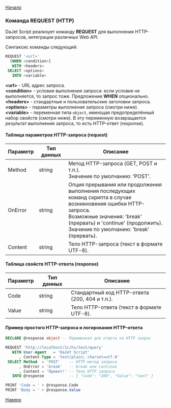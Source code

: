 [Начало](/dajet-script)

### Команда REQUEST (HTTP)

DaJet Script реализует команду **REQUEST** для выполнения HTTP-запросов, интеграции различных Web API.

Синтаксис команды следующий:

```SQL
REQUEST '<url>'
  [WHEN <condition>]
   WITH <headers>
 SELECT <options>
   INTO <variable>
```
**\<url\>** - URL адрес запроса.<br>
**\<condition\>** - условие выполнения запроса: если условие не выполняется, то запрос тоже. Предложение **WHEN** опционально.<br>
**\<headers\>** - стандартные и пользовательские заголовки запроса.<br>
**\<options\>** - параметры выполнения запроса (смотри ниже).<br>
**\<variable\>** - переменная типа ```object```, имеющая предопределённый набор свойств (смотри ниже). В эту переменную возвращается результат выполнения запроса, то есть HTTP-ответ (response).

#### Таблица параметров HTTP-запроса (request)

|**Параметр**|**Тип данных**|**Описание**|
|------------|--------------|------------|
|Method|string|Метод HTTP-запроса (GET, POST и т.п.).<br>Значение по умолчанию: 'POST'.|
|OnError|string|Опция прерывания или продолжения выполнения последующих<br>команд скрипта в случае возникновения ошибки HTTP-запроса.<br>Возможные значения: 'break' (прервать) и 'continue' (продолжить).<br>Значение по умолчанию: 'break' (прервать).|
|Content|string|Тело HTTP-запроса (текст в формате UTF-8).|

#### Таблица свойств HTTP-ответа (response)

|**Параметр**|**Тип данных**|**Описание**|
|------------|--------------|------------|
|Code|string|Стандартный код HTTP-ответа (200, 404 и т.п.).|
|Value|string|Тело HTTP-ответа (текст в формате UTF-8).|

#### Пример простого HTTP-запроса и логирования HTTP-ответа

```SQL
DECLARE @response object -- Переменная для ответа на HTTP запрос

REQUEST 'http://localhost/1c/hs/test/query'
   WITH User-Agent   = 'DaJet Script'
      , Content-Type = 'text/plain; charset=utf-8'
 SELECT Method  = 'POST'    -- HTTP метод запроса
      , OnError = 'break'   -- break или continue
      , Content = 'Привет!' -- Тело HTTP запроса
   INTO @response           -- { "Code": "200", "Value": "text" }

PRINT 'Code = ' + @response.Code
PRINT 'Body = ' + @response.Value
```

[Наверх](#команда-request-http)
